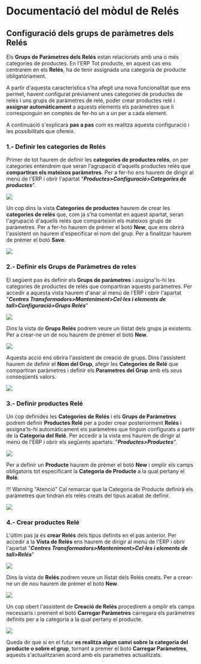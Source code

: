 # Documentació del mòdul de Relés

## Configuració dels grups de paràmetres dels Relés

Els **Grups de Paràmetres dels Relés** estan relacionats amb una o més categories
de productes. En l'ERP Tot producte, en aquest cas ens centrarem en els **Relés**,
ha de tenir assignada una categoria de producte obligatòriament.

A partir d'aquesta característica s'ha afegit una nova funcionalitat que ens permet,
havent configurat prèviament unes categories de productes de relés i uns grups de
paràmetres de relé, poder crear productes relé i **assignar automàticament** a
aquests elements els paràmetres que li corresponguin en comptes de fer-ho un a
un per a cada element.

A continuació s'explicarà **pas a pas** com es realitza aquesta configuració
i les possibilitats que ofereix.

### 1.- Definir les categories de Relés

Primer de tot haurem de definir les **categories de productes relés**,
on per categories entendrem que seran l'agrupació d'aquells productes
relés que **compartiran els mateixos paràmetres**. Per a fer-ho ens
haurem de dirigir al menú de l'ERP i obrir l'apartat
"_**Productes>Configuració>Categories de productes**_".

![](_static/reles/acces_cat_prod.png)

Un cop dins la vista **Categories de productes** haurem de crear les
**categories de relés** que, com ja s'ha comentat en aquest apartat,
seran l'agrupació d'aquells relés que comparteixin els mateixos grups
de paràmetres. Per a fer-ho haurem de prémer el botó **New**, que ens
obrirà l'assistent on haurem d'especificar el nom del grup. Per a
finalitzar haurem de prémer el botó **Save**.

![](_static/reles/creacio_cat_prod.png)

### 2.- Definir els Grups de Paràmetres de reles

El següent pas és definir els **Grups de paràmetres** i assigna'ls-hi
les categories de productes de relés que compartiran aquests paràmetres.
Per accedir a aquesta vista haurem d'anar al menú de l'ERP i obrir
l'apartat "_**Centres Transformadors>Manteniment>Cel·les i elements de
tall>Configuració>Grups Relés**_"

![](_static/reles/acces_grup_params.png)

Dins la vista de **Grups Relés** podrem veure un llistat dels grups
ja existents. Per a crear-ne un de nou haurem de prémer el botó **New**.

![](_static/reles/new_grup_params.png)

Aquesta acció ens obrira l'assistent de creació de grups. Dins l'assistent
haurem de definir el **Nom del Grup**, afegir les **Categories de Relé**
que compartiran paràmetres i definir els **Parametres del Grup** amb els
seus conseqüents valors.

![](_static/reles/creacio_grup_params.png)

### 3.- Definir productes Relé

Un cop definides les **Categories de Relés** i els **Grups de Paràmetres**
podrem definir **Productes Relé** per a poder crear posteriorment **Relés**
i assigna'ls-hi automàticament els paràmetres que tinguin configurats a
partir de la **Categoria del Relé**. Per accedir a la vista ens haurem
de dirigir al menú de l'ERP i obrir els següents apartats: "_**Productes>Productes**_".

![](_static/reles/acces_prod.png)

Per a definir un **Producte** haurem de prémer el botó **New** i omplir
els camps obligatoris tot especificant la **Categoria de Producte** a
la qual pertany el **Relé**.

!!! Warning "Atenció"
    Cal remarcar que la Categoria de Producte definirà els paràmetres que
    tindran els relés creats del tipus acabat de definir.

![](_static/reles/creacio_prod.png)

### 4.- Crear productes Relé

L'últim pas ja és **crear Relés** dels tipus definits en el pas anterior.
Per accedir a la **Vista de Relés** ens haurem de dirigir al menú de l'ERP
i obrir l'apartat "_**Centres Transformadors>Manteniment>Cel·les i elements de tall>Relés**_"

![](_static/reles/acces_rele.png)

Dins la vista de **Relés** podrem veure un llistat dels Relés creats.
Per a crear-ne un de nou haurem de prémer el botó **New**.

![](_static/reles/new_rele.png)

Un cop obert l'assistent de **Creació de Relés** procedirem a omplir els
camps necessaris i prement el botó **Carregar Paràmetres** carregara els
paràmetres definits per a la categoria a la qual pertany el producte.

![](_static/reles/creacio_rele.png)

Queda dir que si en el futur **es realitza algun canvi sobre la categoria
del producte o sobre el grup**, tornant a premer el botó **Carregar
Paràmetres**, aquests s'actualitzarien acord amb els parametres actualitzats.
